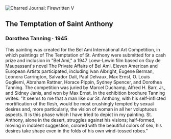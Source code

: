 <div class="artwork-of-the-day">
  <div class="container">
    <div class="img-wrapper">
      <img
        src="https://uploads5.wikiart.org/images/dorothea-tanning/the-temptation-of-saint-anthony-1945.jpg"
        alt="Charred Journal: Firewritten V" />
    </div>
    <div class="artwork-detail">
      <div class="artwork-origin"> 
        <h2 class="artwork-name">The Temptation of Saint Anthony</h2>
        <h3 class="artist">
          Dorothea Tanning
                    ·  1945
        </h3>
      </div>
      <p class="description">
        <span class="artwork-description-text ng-binding" ng-bind-html="viewModel.ArtworkOfTheDay.Description | unsafe">This painting was created for the Bel Ami International Art Competition, in which paintings of The Temptation of St. Anthony were submitted for a cash prize and inclusion in "Bel Ami," a 1947 Loew-Lewin film based on Guy de Maupassant's novel The Private Affairs of Bel Ami.   Eleven American and European Artists participated, including Ivan Albright, Eugene Berman, Leonora Carrington, Salvador Dalí, Paul Delvaux, Max Ernst, O. Louis Gugliemi, Abraham Rattner, Horace Pippin, Sydney Spencer, and Dorothea Tanning.  The competition was juried by Marcel Duchamp, Alfred H. Barr, Jr., and Sidney Janis, and won by Max Ernst. In the exhibition brochure Tanning writes: "It seems to me that a man like our St. Anthony, with his self-inflicted mortification of the flesh, would be most crushingly tempted by sexual desires and, more particularly, the vision of woman in all her voluptuous aspects. It is this phase which I have tried to depict in my painting. St. Anthony, alone in the desert, struggles against his visions; half-formed, moving in indolent suggestion, colored with the beautiful colors of sex, his desires take shape even in the folds of his own wind-tossed robes."</span>
                        <div class="text-shadow-container" ng-show="showShadow" style=""></div>
      </p>
    </div>
  </div>

</div>
